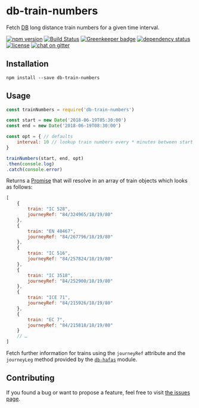 # db-train-numbers

Fetch [DB](https://www.bahn.de) long distance train numbers for a given time interval.

[![npm version](https://img.shields.io/npm/v/db-train-numbers.svg)](https://www.npmjs.com/package/db-train-numbers)
[![Build Status](https://travis-ci.org/juliuste/db-train-numbers.svg?branch=master)](https://travis-ci.org/juliuste/db-train-numbers)
[![Greenkeeper badge](https://badges.greenkeeper.io/juliuste/db-train-numbers.svg)](https://greenkeeper.io/)
[![dependency status](https://img.shields.io/david/juliuste/db-train-numbers.svg)](https://david-dm.org/juliuste/db-train-numbers)
[![license](https://img.shields.io/github/license/juliuste/db-train-numbers.svg?style=flat)](license)
[![chat on gitter](https://badges.gitter.im/juliuste.svg)](https://gitter.im/juliuste)

## Installation

```shell
npm install --save db-train-numbers
```

## Usage

```js
const trainNumbers = require('db-train-numbers')

const start = new Date('2018-06-19T05:30:00')
const end = new Date('2018-06-19T08:30:00')

const opt = { // defaults
    interval: 10 // lookup train numbers every * minutes between start and end    
}

trainNumbers(start, end, opt)
.then(console.log)
.catch(console.error)
```

Returns a [Promise](https://developer.mozilla.org/en-US/docs/Web/JavaScript/Reference/Global_Objects/promise) that will resolve in an array of train objects which looks as follows:

```js
[
    {
        train: "IC 528",
        journeyRef: "84/324965/18/19/80"
    },
    {
        train: "EN 40467",
        journeyRef: "84/267796/18/19/80"
    },
    {
        train: "IC 516",
        journeyRef: "84/257824/18/19/80"
    },
    {
        train: "IC 3518",
        journeyRef: "84/252900/18/19/80"
    },
    {
        train: "ICE 71",
        journeyRef: "84/215926/18/19/80"
    },
    {
        train: "EC 7",
        journeyRef: "84/215818/18/19/80"
    }
    // …
]
```

Fetch further information for trains using the `journeyRef` attribute and the `journeyLeg` method provided by the [`db-hafas`](https://github.com/derhuerst/db-hafas) module.

## Contributing

If you found a bug or want to propose a feature, feel free to visit [the issues page](https://github.com/juliuste/db-train-numbers/issues).
